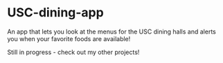 # USC-dining-app
An app that lets you look at the menus for the USC dining halls and alerts you when your favorite foods are available!

Still in progress - check out my other projects!
